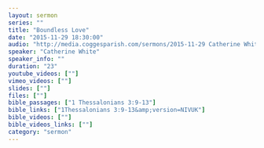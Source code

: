 ```yaml
---
layout: sermon
series: ""
title: "Boundless Love"
date: "2015-11-29 18:30:00"
audio: "http://media.coggesparish.com/sermons/2015-11-29 Catherine White.mp3"
speaker: "Catherine White"
speaker_info: ""
duration: "23"
youtube_videos: [""]
vimeo_videos: [""]
slides: [""]
files: [""]
bible_passages: ["1 Thessalonians 3:9-13"]
bible_links: ["1Thessalonians 3:9-13&amp;version=NIVUK"]
bible_videos: [""]
bible_videos_links: [""]
category: "sermon"
---
```

